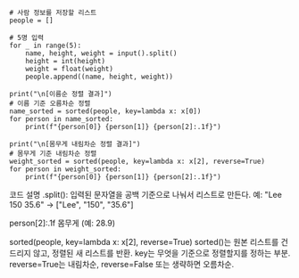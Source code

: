 ```PY
# 사람 정보를 저장할 리스트
people = []

# 5명 입력
for _ in range(5):
    name, height, weight = input().split()
    height = int(height)
    weight = float(weight)
    people.append((name, height, weight))

print("\n[이름순 정렬 결과]")
# 이름 기준 오름차순 정렬
name_sorted = sorted(people, key=lambda x: x[0])
for person in name_sorted:
    print(f"{person[0]} {person[1]} {person[2]:.1f}")

print("\n[몸무게 내림차순 정렬 결과]")
# 몸무게 기준 내림차순 정렬
weight_sorted = sorted(people, key=lambda x: x[2], reverse=True)
for person in weight_sorted:
    print(f"{person[0]} {person[1]} {person[2]:.1f}")
```
코드 설명
.split(): 입력된 문자열을 공백 기준으로 나눠서 리스트로 만든다.
예: "Lee 150 35.6" → ["Lee", "150", "35.6"]

person[2]:.1f
몸무게 (예: 28.9)

sorted(people, key=lambda x: x[2], reverse=True)
sorted()는 원본 리스트를 건드리지 않고, 정렬된 새 리스트를 반환.
key는 무엇을 기준으로 정렬할지를 정하는 부분.
reverse=True는 내림차순,
reverse=False 또는 생략하면 오름차순.
